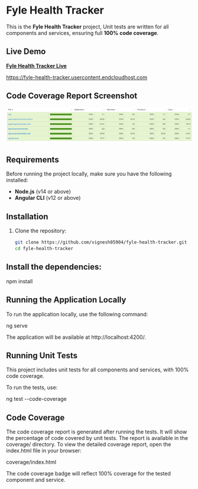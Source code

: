 # Fyle Health Tracker

This is the **Fyle Health Tracker** project, Unit tests are written for all components and services, ensuring full **100% code coverage**.

## Live Demo

[**Fyle Health Tracker Live**](https://fyle-health-tracker.usercontent.endcloudhost.com/)

https://fyle-health-tracker.usercontent.endcloudhost.com

## Code Coverage Report Screenshot

![Health Tracker Unit Coverage Screenshot](src/assets/screenshots/coverage-report.png)

## Requirements

Before running the project locally, make sure you have the following installed:

- **Node.js** (v14 or above)
- **Angular CLI** (v12 or above)

## Installation

1. Clone the repository:

   ```bash
   git clone https://github.com/vignesh05904/fyle-health-tracker.git
   cd fyle-health-tracker

## Install the dependencies:

npm install


## Running the Application Locally
To run the application locally, use the following command:

ng serve

The application will be available at http://localhost:4200/.

## Running Unit Tests
This project includes unit tests for all components and services, with 100% code coverage.

To run the tests, use:

ng test --code-coverage

## Code Coverage
The code coverage report is generated after running the tests. It will show the percentage of code covered by unit tests. The report is available in the coverage/ directory. To view the detailed coverage report, open the index.html file in your browser:

coverage/index.html

The code coverage badge will reflect 100% coverage for the tested component and service.

